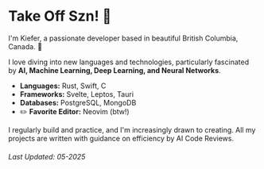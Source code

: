# Take Off Szn! 🚀

I'm Kiefer, a passionate developer based in beautiful British Columbia, Canada. 🌲

I love diving into new languages and technologies, particularly fascinated by **AI, Machine Learning, Deep Learning, and Neural Networks**.

- **Languages:** Rust, Swift, C
- **Frameworks:** Svelte, Leptos, Tauri
- **Databases:** PostgreSQL, MongoDB
- ✏️ **Favorite Editor:** Neovim (btw!)

I regularly build and practice, and I'm increasingly drawn to creating. All my projects are written with guidance on efficiency by AI Code Reviews.

###### Last Updated: 05-2025
